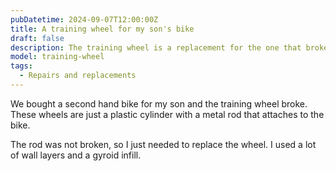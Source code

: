 ```yaml
---
pubDatetime: 2024-09-07T12:00:00Z
title: A training wheel for my son's bike
draft: false
description: The training wheel is a replacement for the one that broke
model: training-wheel
tags:
  - Repairs and replacements
---
```


We bought a second hand bike for my son and the training wheel broke. These
wheels are just a plastic cylinder with a metal rod that attaches to the bike.

The rod was not broken, so I just needed to replace the wheel. I used a lot of
wall layers and a gyroid infill.
